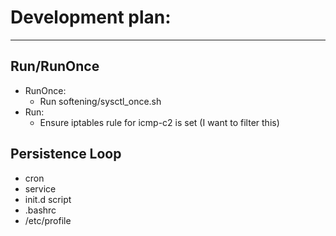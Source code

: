 # Development plan:
---

## Run/RunOnce
- RunOnce:
    - Run softening/sysctl_once.sh
- Run:
    - Ensure iptables rule for icmp-c2 is set (I want to filter this)

## Persistence Loop
- cron
- service
- init.d script
- .bashrc
- /etc/profile